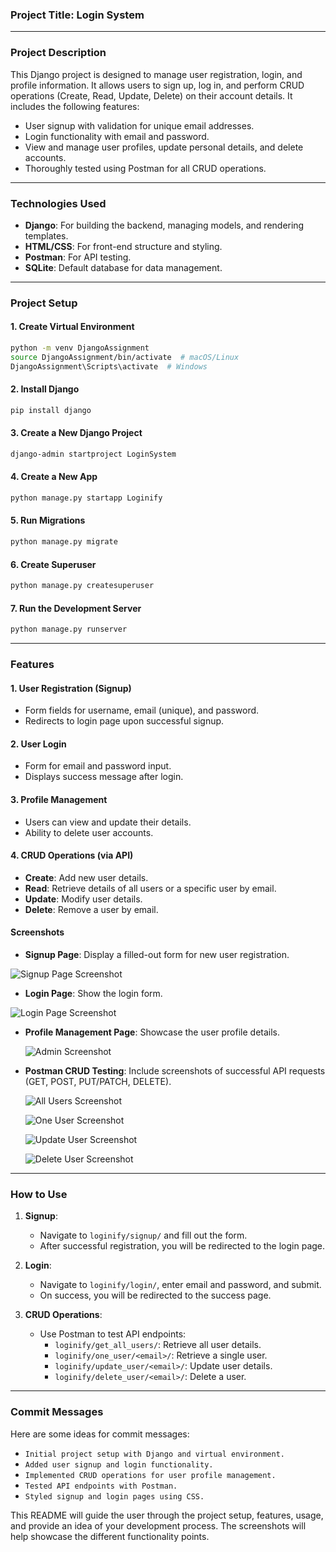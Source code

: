 ### Project Title: **Login System**

---

### **Project Description**
This Django project is designed to manage user registration, login, and profile information. It allows users to sign up, log in, and perform CRUD operations (Create, Read, Update, Delete) on their account details. It includes the following features:
- User signup with validation for unique email addresses.
- Login functionality with email and password.
- View and manage user profiles, update personal details, and delete accounts.
- Thoroughly tested using Postman for all CRUD operations.

---

### **Technologies Used**
- **Django**: For building the backend, managing models, and rendering templates.
- **HTML/CSS**: For front-end structure and styling.
- **Postman**: For API testing.
- **SQLite**: Default database for data management.

---

### **Project Setup**

#### **1. Create Virtual Environment**
```bash
python -m venv DjangoAssignment
source DjangoAssignment/bin/activate  # macOS/Linux
DjangoAssignment\Scripts\activate  # Windows
```

#### **2. Install Django**
```bash
pip install django
```

#### **3. Create a New Django Project**
```bash
django-admin startproject LoginSystem
```

#### **4. Create a New App**
```bash
python manage.py startapp Loginify
```

#### **5. Run Migrations**
```bash
python manage.py migrate
```

#### **6. Create Superuser**
```bash
python manage.py createsuperuser
```

#### **7. Run the Development Server**
```bash
python manage.py runserver
```

---

### **Features**

#### **1. User Registration (Signup)**
- Form fields for username, email (unique), and password.
- Redirects to login page upon successful signup.

#### **2. User Login**
- Form for email and password input.
- Displays success message after login.

#### **3. Profile Management**
- Users can view and update their details.
- Ability to delete user accounts.

#### **4. CRUD Operations (via API)**
- **Create**: Add new user details.
- **Read**: Retrieve details of all users or a specific user by email.
- **Update**: Modify user details.
- **Delete**: Remove a user by email.

#### **Screenshots**
- **Signup Page**: Display a filled-out form for new user registration.

![Signup Page Screenshot](./images/login_page_screenshot.png)

- **Login Page**: Show the login form.

![Login Page Screenshot](./images/login_page_screenshot.png)

- **Profile Management Page**: Showcase the user profile details.

  ![Admin Screenshot](./images/login_page_screenshot.png)
  
- **Postman CRUD Testing**: Include screenshots of successful API requests (GET, POST, PUT/PATCH, DELETE).

  ![All Users Screenshot](./images/login_page_screenshot.png)

  ![One User Screenshot](./images/login_page_screenshot.png)

  ![Update User Screenshot](./images/login_page_screenshot.png)

  ![Delete User Screenshot](./images/login_page_screenshot.png)

---

### **How to Use**

1. **Signup**:
   - Navigate to `loginify/signup/` and fill out the form.
   - After successful registration, you will be redirected to the login page.

2. **Login**:
   - Navigate to `loginify/login/`, enter email and password, and submit.
   - On success, you will be redirected to the success page.

3. **CRUD Operations**:
   - Use Postman to test API endpoints:
     - `loginify/get_all_users/`: Retrieve all user details.
     - `loginify/one_user/<email>/`: Retrieve a single user.
     - `loginify/update_user/<email>/`: Update user details.
     - `loginify/delete_user/<email>/`: Delete a user.

---

### **Commit Messages**
Here are some ideas for commit messages:
- `Initial project setup with Django and virtual environment.`
- `Added user signup and login functionality.`
- `Implemented CRUD operations for user profile management.`
- `Tested API endpoints with Postman.`
- `Styled signup and login pages using CSS.`

This README will guide the user through the project setup, features, usage, and provide an idea of your development process. The screenshots will help showcase the different functionality points.
